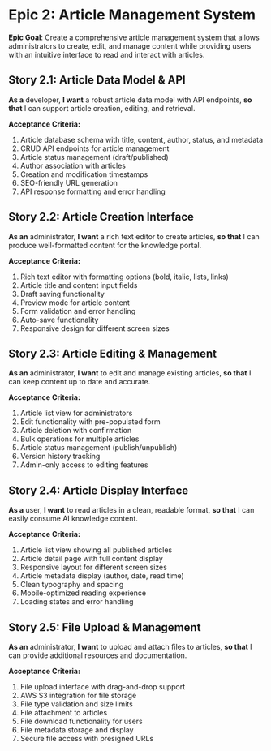 # Epic 2: Article Management System

**Epic Goal**: Create a comprehensive article management system that allows administrators to create, edit, and manage content while providing users with an intuitive interface to read and interact with articles.

## Story 2.1: Article Data Model & API

**As a** developer,
**I want** a robust article data model with API endpoints,
**so that** I can support article creation, editing, and retrieval.

**Acceptance Criteria:**
1. Article database schema with title, content, author, status, and metadata
2. CRUD API endpoints for article management
3. Article status management (draft/published)
4. Author association with articles
5. Creation and modification timestamps
6. SEO-friendly URL generation
7. API response formatting and error handling

## Story 2.2: Article Creation Interface

**As an** administrator,
**I want** a rich text editor to create articles,
**so that** I can produce well-formatted content for the knowledge portal.

**Acceptance Criteria:**
1. Rich text editor with formatting options (bold, italic, lists, links)
2. Article title and content input fields
3. Draft saving functionality
4. Preview mode for article content
5. Form validation and error handling
6. Auto-save functionality
7. Responsive design for different screen sizes

## Story 2.3: Article Editing & Management

**As an** administrator,
**I want** to edit and manage existing articles,
**so that** I can keep content up to date and accurate.

**Acceptance Criteria:**
1. Article list view for administrators
2. Edit functionality with pre-populated form
3. Article deletion with confirmation
4. Bulk operations for multiple articles
5. Article status management (publish/unpublish)
6. Version history tracking
7. Admin-only access to editing features

## Story 2.4: Article Display Interface

**As a** user,
**I want** to read articles in a clean, readable format,
**so that** I can easily consume AI knowledge content.

**Acceptance Criteria:**
1. Article list view showing all published articles
2. Article detail page with full content display
3. Responsive layout for different screen sizes
4. Article metadata display (author, date, read time)
5. Clean typography and spacing
6. Mobile-optimized reading experience
7. Loading states and error handling

## Story 2.5: File Upload & Management

**As an** administrator,
**I want** to upload and attach files to articles,
**so that** I can provide additional resources and documentation.

**Acceptance Criteria:**
1. File upload interface with drag-and-drop support
2. AWS S3 integration for file storage
3. File type validation and size limits
4. File attachment to articles
5. File download functionality for users
6. File metadata storage and display
7. Secure file access with presigned URLs 